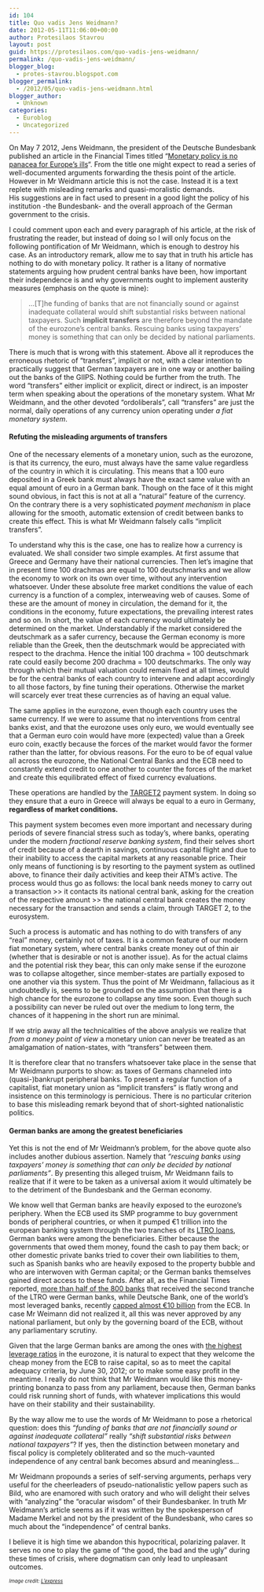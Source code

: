 ```yaml
---
id: 104
title: Quo vadis Jens Weidmann?
date: 2012-05-11T11:06:00+00:00
author: Protesilaos Stavrou
layout: post
guid: https://protesilaos.com/quo-vadis-jens-weidmann/
permalink: /quo-vadis-jens-weidmann/
blogger_blog:
  - protes-stavrou.blogspot.com
blogger_permalink:
  - /2012/05/quo-vadis-jens-weidmann.html
blogger_author:
  - Unknown
categories:
  - Euroblog
  - Uncategorized
---
```

<div class="separator" style="clear: both; text-align: center;">
</div>

On May 7 2012, Jens Weidmann, the president of the Deutsche Bundesbank published an article in the Financial Times titled &#8220;[Monetary policy is no panacea for Europe&#8217;s ills](http://www.ft.com/intl/cms/s/0/bc917f20-9607-11e1-9d9d-00144feab49a.html#axzz1uSCrxjxk)&#8220;. From the title one might expect to read a series of well-documented arguments forwarding the thesis point of the article. However in Mr Weidmann article this is not the case. Instead it is a text replete with misleading remarks and quasi-moralistic demands. His&nbsp;suggestions are in fact used to present in a good light the policy of his institution -the Bundesbank- and the overall approach of the German government to the crisis.

I could comment upon each and every paragraph of his article, at the risk of frustrating the reader, but instead of doing so I will only focus on the following pontification of Mr Weidmann, which is enough to destroy his case. As an introductory remark, allow me to say that in truth his article has nothing to do with monetary policy. It rather is a litany of normative statements arguing how prudent central banks have been, how important their independence is and why governments ought to implement austerity measures (emphasis on the quote is mine):

> &#8230;[T]he funding of banks that are not financially sound or against inadequate collateral would shift substantial risks between national taxpayers. Such **implicit transfers** are therefore beyond the mandate of the eurozone&#8217;s central banks. Rescuing banks using taxpayers&#8217; money is something that can only be decided by national parliaments.

There is much that is wrong with this statement. Above all it reproduces the erroneous rhetoric of &#8220;transfers&#8221;, implicit or not, with a clear intention to practically suggest that German taxpayers are in one way or another bailing out the banks of the GIIPS. Nothing could be further from the truth. The word &#8220;transfers&#8221; either implicit or explicit, direct or indirect, is an imposter term when speaking about the operations of the monetary system. What Mr Weidmann, and the other devoted &#8220;ordoliberals&#8221;, call &#8220;transfers&#8221; are just the normal, daily operations of any currency union operating under _a fiat monetary system_.

#### Refuting the misleading arguments of transfers

One of the necessary elements of a monetary union, such as the eurozone, is that its currency, the euro, must always have the same value regardless of the country in which it is circulating. This means that a 100 euro deposited in a Greek bank must always have the exact same value with an equal amount of euro in a German bank. Though on the face of it this might sound obvious, in fact this is not at all a &#8220;natural&#8221; feature of the currency. On the contrary there is a very sophisticated&nbsp;_payment mechanism_&nbsp;in place allowing for the smooth, automatic extension of credit between banks to create this effect. This is what Mr Weidmann falsely calls &#8220;implicit transfers&#8221;. 

To understand why this is the case, one has to realize how a currency is evaluated. We shall consider two simple examples. At first assume that Greece and Germany have their national currencies. Then let&#8217;s imagine that in present time 100 drachmas are equal to 100 deutschmarks and we allow the economy to work on its own over time, without any intervention whatsoever. Under these absolute free market conditions the value of each currency is a function of a complex, interweaving web of causes. Some of these are the amount of money in circulation, the demand for it, the conditions in the economy, future expectations, the prevailing interest rates and so on. In short, the value of each currency would ultimately be determined on the market. Understandably if the market considered the deutschmark as a safer currency, because the German economy is more reliable than the Greek, then the deutschmark would be appreciated with respect to the drachma. Hence the initial 100 drachma = 100 deutschmark rate could easily become 200 drachma = 100 deutschmarks. The only way through which their mutual valuation could remain fixed at all times, would be for the central banks of each country to intervene and adapt accordingly to all those factors, by fine tuning their operations. Otherwise the market will scarcely ever treat these currencies as of having an equal value. 

The same applies in the eurozone, even though each country uses the same currency. If we were to assume that no interventions from central banks exist, and that the eurozone uses only euro, we would eventually see that a German euro coin would have more (expected) value than a Greek euro coin, exactly because the forces of the market would favor the former rather than the latter, for obvious reasons. For the euro to be of equal value all across the eurozone, the National Central Banks and the ECB need to constantly extend credit to one another to counter the forces of the market and create this equilibrated effect of fixed currency evaluations.

These operations are handled by the [TARGET2](https://protesilaos.com/search/label/TARGET2) payment system. In doing so they ensure that a euro in Greece will always be equal to a euro in Germany, **regardless of market conditions.**

This payment system becomes even more important and necessary during periods of severe financial stress such as today&#8217;s, where banks, operating under the modern _fractional reserve banking system_, find their selves short of credit because of a dearth in savings, continuous capital flight and due to their inability to access the capital markets at any reasonable price. Their only means of functioning is by resorting to the payment system as outlined above, to finance their daily activities and keep their ATM&#8217;s active. The process would thus go as follows: the local bank needs money to carry out a transaction >> it contacts its national central bank, asking for the creation of the respective amount >> the national central bank creates the money necessary for the transaction and sends a claim, through TARGET 2, to the eurosystem.

Such a process is automatic and has nothing to do with transfers of any &#8220;real&#8221; money, certainly not of taxes. It is a common feature of our modern fiat monetary system, where central banks create money out of thin air (whether that is desirable or not is another issue). As for the actual claims and the potential risk they bear, this can only make sense if the eurozone was to collapse altogether, since member-states are partially exposed to one another via this system. Thus the point of Mr Weidmann, fallacious as it undoubtedly is, seems to be grounded on the assumption that there is a high chance for the eurozone to collapse any time soon. Even though such a possibility can never be ruled out over the medium to long term, the chances of it happening in the short run are minimal.

If we strip away all the technicalities of the above analysis we realize that _from a money point of view_ a monetary union can never be treated as an amalgamation of nation-states, with &#8220;transfers&#8221; between them.

It is therefore clear that no transfers whatsoever take place in the sense that Mr Weidmann purports to show: as taxes of Germans channeled into (quasi-)bankrupt peripheral banks. To present a regular function of a capitalist, fiat monetary union as &#8220;implicit transfers&#8221; is flatly wrong and insistence on this terminology is pernicious. There is no particular criterion to base this misleading remark beyond that of short-sighted nationalistic politics.

#### German banks are among the greatest beneficiaries

Yet this is not the end of Mr Weidmann&#8217;s problem, for the above quote also includes another dubious assertion. Namely that _&#8220;rescuing banks using taxpayers&#8217; money is something that can only be decided by national parliaments&#8221;_. By presenting this alleged truism, Mr Weidmann fails to realize that if it were to be taken as a universal axiom it would ultimately be to the detriment of the Bundesbank and the German economy. 

We know well that German banks are heavily exposed to the eurozone&#8217;s periphery. When the ECB used its SMP programme to buy government bonds of peripheral countries, or when it pumped €1 trillion into the european banking system through the two tranches of its [LTRO loans](https://protesilaos.com/search/label/LTRO), German banks were among the beneficiaries. Either because the governments that owed them money, found the cash to pay them back; or other domestic private banks tried to cover their own liabilities to them, such as Spanish banks who are heavily exposed to the property bubble and who are interwoven with German capital; or the German banks themselves gained direct access to these funds. After all, as the Financial Times reported, <a href="http://www.ft.com/intl/cms/s/0/52ed18e4-6237-11e1-872e-00144feabdc0.html#axzz1uSCrxjxk" target="_blank">more than half of the 800 banks</a> that received the second tranche of the LTRO were German banks, while Deutsche Bank, one of the world&#8217;s most leveraged banks, recently <a href="http://www.ft.com/intl/cms/s/0/ed672dba-694e-11e1-9618-00144feabdc0.html#axzz1uSCrxjxk" target="_blank">capped almost €10 billion</a> from the ECB. In case Mr Weimann did not realized it, all this was never approved by any national parliament, but only by the governing board of the ECB, without any parliamentary scrutiny.

Given that the large German banks are among the ones with <a href="http://www.ft.com/intl/cms/s/0/5b9e76e8-8f89-11e1-9ab1-00144feab49a.html#axzz1uSCrxjxk" target="_blank">the highest leverage ratios</a> in the eurozone, it is natural to expect that they welcome the cheap money from the ECB to raise capital, so as to meet the <span id="goog_519424279"></span>capital adequacy criteria<span id="goog_519424280"></span>, by June 30, 2012; or to make some easy profit in the meantime. I really do not think that Mr Weidmann would like this money-printing bonanza to pass from any parliament, because then, German banks could risk running short of funds, with whatever implications this would have on their stability and their sustainability. 

By the way allow me to use the words of Mr Weidmann to pose a rhetorical question: does this _&#8220;funding of banks that are not financially sound or against inadequate collateral&#8221;_ really _&#8220;shift substantial risks between national taxpayers&#8221;_? If yes, then the distinction between monetary and fiscal policy is completely obliterated and so the much-vaunted independence of any central bank becomes absurd and meaningless&#8230;

Mr Weidmann propounds a series of self-serving arguments, perhaps very useful for the cheerleaders of pseudo-nationalistic yellow papers such as Bild, who are enamored with such oratory and who will delight their selves with &#8220;analyzing&#8221; the &#8220;oracular wisdom&#8221; of their Bundesbanker. In truth Mr Weidmann&#8217;s article seems as if it was written by the spokesperson of Madame Merkel and not by the president of the Bundesbank, who cares so much about the &#8220;independence&#8221; of central banks. 

I believe it is high time we abandon this hypocritical, polarizing palaver. It serves no one to play the game of &#8220;the good, the bad and the ugly&#8221; during these times of crisis, where dogmatism can only lead to unpleasant outcomes.

<span style="font-size: x-small;"><i>Image credit: <a href="http://www.lexpress.fr/actualites/1/economie/le-nouveau-president-de-la-bundesbank-promet-la-continuite_988306.html" rel="nofollow" target="_blank">L&#8217;express</a></i></span>